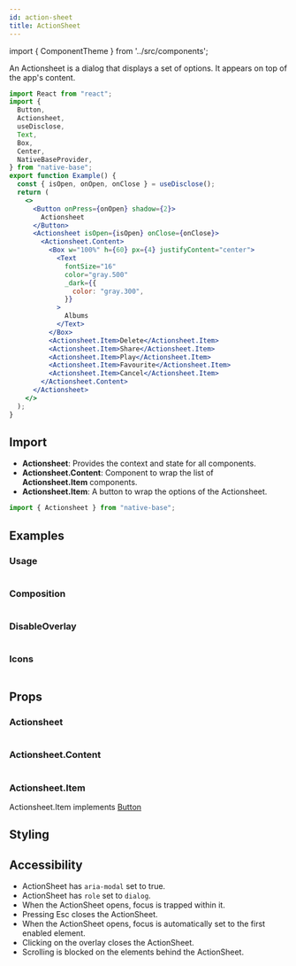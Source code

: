 ```yaml
---
id: action-sheet
title: ActionSheet
---
```


import { ComponentTheme } from '../src/components';

An Actionsheet is a dialog that displays a set of options. It appears on top of the app's content.

```jsx isShowcase
import React from "react";
import {
  Button,
  Actionsheet,
  useDisclose,
  Text,
  Box,
  Center,
  NativeBaseProvider,
} from "native-base";
export function Example() {
  const { isOpen, onOpen, onClose } = useDisclose();
  return (
    <>
      <Button onPress={onOpen} shadow={2}>
        Actionsheet
      </Button>
      <Actionsheet isOpen={isOpen} onClose={onClose}>
        <Actionsheet.Content>
          <Box w="100%" h={60} px={4} justifyContent="center">
            <Text
              fontSize="16"
              color="gray.500"
              _dark={{
                color: "gray.300",
              }}
            >
              Albums
            </Text>
          </Box>
          <Actionsheet.Item>Delete</Actionsheet.Item>
          <Actionsheet.Item>Share</Actionsheet.Item>
          <Actionsheet.Item>Play</Actionsheet.Item>
          <Actionsheet.Item>Favourite</Actionsheet.Item>
          <Actionsheet.Item>Cancel</Actionsheet.Item>
        </Actionsheet.Content>
      </Actionsheet>
    </>
  );
}
```

## Import

- **Actionsheet**: Provides the context and state for all components.
- **Actionsheet.Content**: Component to wrap the list of **Actionsheet.Item** components.
- **Actionsheet.Item**: A button to wrap the options of the Actionsheet.

```jsx
import { Actionsheet } from "native-base";
```

## Examples

### Usage

```ComponentSnackPlayer path=components,composites,Actionsheet,Usage.tsx

```

### Composition

```ComponentSnackPlayer path=components,composites,Actionsheet,Composition.tsx

```

### DisableOverlay

```ComponentSnackPlayer path=components,composites,Actionsheet,DisableOverlay.tsx

```

### Icons

```ComponentSnackPlayer path=components,composites,Actionsheet,Icon.tsx

```

## Props

### Actionsheet

```ComponentPropTable path=composites,Actionsheet,Actionsheet.tsx

```

### Actionsheet.Content

```ComponentPropTable path=composites,Actionsheet,ActionsheetContent.tsx

```

### Actionsheet.Item

Actionsheet.Item implements [Button](button#h2-props)

## Styling

<ComponentTheme name="actionsheet" />

## Accessibility

- ActionSheet has `aria-modal` set to true.
- ActionSheet has `role` set to `dialog`.
- When the ActionSheet opens, focus is trapped within it.
- Pressing Esc closes the ActionSheet.
- When the ActionSheet opens, focus is automatically set to the first enabled element.
- Clicking on the overlay closes the ActionSheet.
- Scrolling is blocked on the elements behind the ActionSheet.

